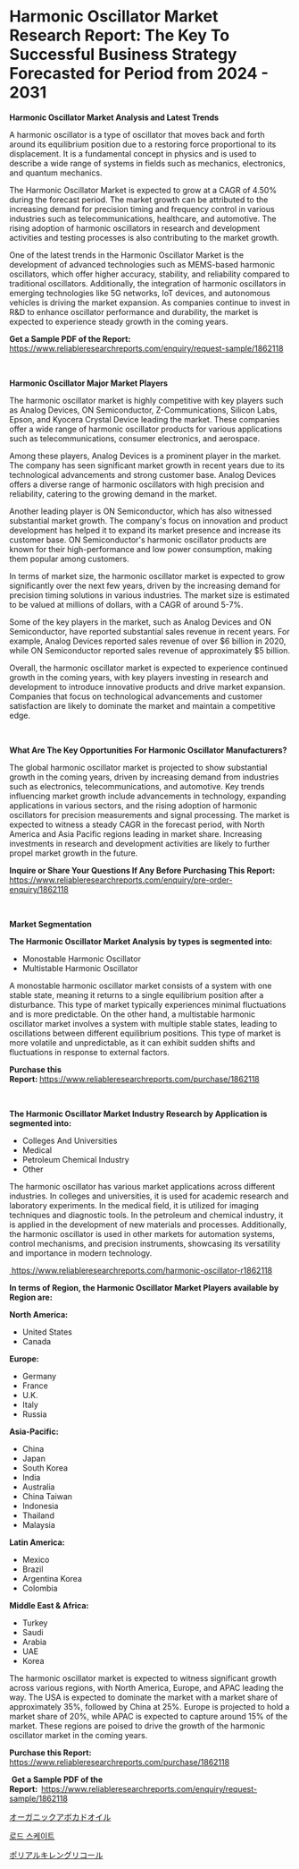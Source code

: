 <p><h1>Harmonic Oscillator Market Research Report: The Key To Successful Business Strategy Forecasted for Period from 2024 - 2031</h1></p><p><strong>Harmonic Oscillator Market Analysis and Latest Trends</strong></p>
<p><p>A harmonic oscillator is a type of oscillator that moves back and forth around its equilibrium position due to a restoring force proportional to its displacement. It is a fundamental concept in physics and is used to describe a wide range of systems in fields such as mechanics, electronics, and quantum mechanics.</p><p>The Harmonic Oscillator Market is expected to grow at a CAGR of 4.50% during the forecast period. The market growth can be attributed to the increasing demand for precision timing and frequency control in various industries such as telecommunications, healthcare, and automotive. The rising adoption of harmonic oscillators in research and development activities and testing processes is also contributing to the market growth.</p><p>One of the latest trends in the Harmonic Oscillator Market is the development of advanced technologies such as MEMS-based harmonic oscillators, which offer higher accuracy, stability, and reliability compared to traditional oscillators. Additionally, the integration of harmonic oscillators in emerging technologies like 5G networks, IoT devices, and autonomous vehicles is driving the market expansion. As companies continue to invest in R&D to enhance oscillator performance and durability, the market is expected to experience steady growth in the coming years.</p></p>
<p><strong>Get a Sample PDF of the Report:&nbsp;</strong> <a href="https://www.reliableresearchreports.com/enquiry/request-sample/1862118">https://www.reliableresearchreports.com/enquiry/request-sample/1862118</a></p>
<p>&nbsp;</p>
<p><strong>Harmonic Oscillator Major Market Players</strong></p>
<p><p>The harmonic oscillator market is highly competitive with key players such as Analog Devices, ON Semiconductor, Z-Communications, Silicon Labs, Epson, and Kyocera Crystal Device leading the market. These companies offer a wide range of harmonic oscillator products for various applications such as telecommunications, consumer electronics, and aerospace.</p><p>Among these players, Analog Devices is a prominent player in the market. The company has seen significant market growth in recent years due to its technological advancements and strong customer base. Analog Devices offers a diverse range of harmonic oscillators with high precision and reliability, catering to the growing demand in the market.</p><p>Another leading player is ON Semiconductor, which has also witnessed substantial market growth. The company's focus on innovation and product development has helped it to expand its market presence and increase its customer base. ON Semiconductor's harmonic oscillator products are known for their high-performance and low power consumption, making them popular among customers.</p><p>In terms of market size, the harmonic oscillator market is expected to grow significantly over the next few years, driven by the increasing demand for precision timing solutions in various industries. The market size is estimated to be valued at millions of dollars, with a CAGR of around 5-7%.</p><p>Some of the key players in the market, such as Analog Devices and ON Semiconductor, have reported substantial sales revenue in recent years. For example, Analog Devices reported sales revenue of over $6 billion in 2020, while ON Semiconductor reported sales revenue of approximately $5 billion.</p><p>Overall, the harmonic oscillator market is expected to experience continued growth in the coming years, with key players investing in research and development to introduce innovative products and drive market expansion. Companies that focus on technological advancements and customer satisfaction are likely to dominate the market and maintain a competitive edge.</p></p>
<p>&nbsp;</p>
<p><strong>What Are The Key Opportunities For Harmonic Oscillator Manufacturers?</strong></p>
<p><p>The global harmonic oscillator market is projected to show substantial growth in the coming years, driven by increasing demand from industries such as electronics, telecommunications, and automotive. Key trends influencing market growth include advancements in technology, expanding applications in various sectors, and the rising adoption of harmonic oscillators for precision measurements and signal processing. The market is expected to witness a steady CAGR in the forecast period, with North America and Asia Pacific regions leading in market share. Increasing investments in research and development activities are likely to further propel market growth in the future.</p></p>
<p><strong>Inquire or Share Your Questions If Any Before Purchasing This Report:</strong> <a href="https://www.reliableresearchreports.com/enquiry/pre-order-enquiry/1862118">https://www.reliableresearchreports.com/enquiry/pre-order-enquiry/1862118</a></p>
<p>&nbsp;</p>
<p><strong>Market Segmentation</strong></p>
<p><strong>The Harmonic Oscillator Market Analysis by types is segmented into:</strong></p>
<p><ul><li>Monostable Harmonic Oscillator</li><li>Multistable Harmonic Oscillator</li></ul></p>
<p><p>A monostable harmonic oscillator market consists of a system with one stable state, meaning it returns to a single equilibrium position after a disturbance. This type of market typically experiences minimal fluctuations and is more predictable. On the other hand, a multistable harmonic oscillator market involves a system with multiple stable states, leading to oscillations between different equilibrium positions. This type of market is more volatile and unpredictable, as it can exhibit sudden shifts and fluctuations in response to external factors.</p></p>
<p><strong>Purchase this Report:&nbsp;</strong><a href="https://www.reliableresearchreports.com/purchase/1862118">https://www.reliableresearchreports.com/purchase/1862118</a></p>
<p>&nbsp;</p>
<p><strong>The Harmonic Oscillator Market Industry Research by Application is segmented into:</strong></p>
<p><ul><li>Colleges And Universities</li><li>Medical</li><li>Petroleum Chemical Industry</li><li>Other</li></ul></p>
<p><p>The harmonic oscillator has various market applications across different industries. In colleges and universities, it is used for academic research and laboratory experiments. In the medical field, it is utilized for imaging techniques and diagnostic tools. In the petroleum and chemical industry, it is applied in the development of new materials and processes. Additionally, the harmonic oscillator is used in other markets for automation systems, control mechanisms, and precision instruments, showcasing its versatility and importance in modern technology.</p></p>
<p><a href="https://www.reliableresearchreports.com/harmonic-oscillator-r1862118">&nbsp;https://www.reliableresearchreports.com/harmonic-oscillator-r1862118</a></p>
<p><strong>In terms of Region, the Harmonic Oscillator Market Players available by Region are:</strong></p>
<p>
    <p> <strong> North America: </strong>
        <ul>
            <li>United States</li>
            <li>Canada</li>
        </ul>
        </p> 
    <p> <strong> Europe: </strong>
        <ul>
            <li>Germany</li>
            <li>France</li>
            <li>U.K.</li>
            <li>Italy</li>
            <li>Russia</li>
        </ul>
        </p> 
    <p> <strong> Asia-Pacific: </strong>
        <ul>
            <li>China</li>
            <li>Japan</li>
            <li>South Korea</li>
            <li>India</li>
            <li>Australia</li>
            <li>China Taiwan</li>
            <li>Indonesia</li>
            <li>Thailand</li>
            <li>Malaysia</li>
        </ul>
        </p> 
    <p> <strong> Latin America: </strong>
        <ul>
            <li>Mexico</li>
            <li>Brazil</li>
            <li>Argentina Korea</li>
            <li>Colombia</li>
        </ul>
        </p> 
    <p> <strong> Middle East & Africa: </strong>
        <ul>
            <li>Turkey</li>
            <li>Saudi</li>
            <li>Arabia</li>
            <li>UAE</li>
            <li>Korea</li>
        </ul>
    </p>
    </p>
<p><p>The harmonic oscillator market is expected to witness significant growth across various regions, with North America, Europe, and APAC leading the way. The USA is expected to dominate the market with a market share of approximately 35%, followed by China at 25%. Europe is projected to hold a market share of 20%, while APAC is expected to capture around 15% of the market. These regions are poised to drive the growth of the harmonic oscillator market in the coming years.</p></p>
<p><strong>Purchase this Report: </strong><a href="https://www.reliableresearchreports.com/purchase/1862118">https://www.reliableresearchreports.com/purchase/1862118</a></p>
<p>&nbsp;<strong>Get a Sample PDF of the Report:&nbsp;&nbsp;</strong><a href="https://www.reliableresearchreports.com/enquiry/request-sample/1862118">https://www.reliableresearchreports.com/enquiry/request-sample/1862118</a></p>
<p><strong></strong></p>
<p><p><a href="https://medium.com/@skyleridges76856/%E3%82%AA%E3%83%BC%E3%82%AC%E3%83%8B%E3%83%83%E3%82%AF%E3%82%A2%E3%83%9C%E3%82%AB%E3%83%89%E3%82%AA%E3%82%A4%E3%83%AB%E5%B8%82%E5%A0%B4-2031%E5%B9%B4%E3%81%BE%E3%81%A7%E3%81%AE%E3%83%88%E3%83%AC%E3%83%B3%E3%83%89-%E4%BA%88%E6%B8%AC-%E7%AB%B6%E4%BA%89%E5%88%86%E6%9E%90-69ed18fd95ec">オーガニックアボカドオイル</a></p><p><a href="https://medium.com/@hulk678678/%EB%A1%9C%EB%93%9C-%EC%8A%A4%EC%BC%80%EC%9D%B4%ED%8A%B8-%EC%8B%9C%EC%9E%A5-%EC%A0%84%EB%A7%9D-%EC%82%B0%EC%97%85-%EA%B0%9C%EC%9A%94-%EB%B0%8F-%EC%98%88%EC%B8%A1-2024%EB%85%84%EB%B6%80%ED%84%B0-2031%EB%85%84-474f0a4be3a4">로드 스케이트</a></p><p><a href="https://medium.com/@lauriank/%E3%83%9D%E3%83%AA%E3%82%A2%E3%83%AB%E3%82%AD%E3%83%AC%E3%83%B3%E3%82%B0%E3%83%AA%E3%82%B3%E3%83%BC%E3%83%AB%E5%B8%82%E5%A0%B4-%E5%B8%82%E5%A0%B4%E3%81%AEcagr-%E5%B8%82%E5%A0%B4%E5%8B%95%E5%90%91-%E3%81%8A%E3%82%88%E3%81%B3%E6%88%90%E9%95%B7%E6%88%A6%E7%95%A5%E3%81%AB%E9%96%A2%E3%81%99%E3%82%8B%E6%83%85%E5%A0%B1-c1bfca4a708c">ポリアルキレングリコール</a></p></p>